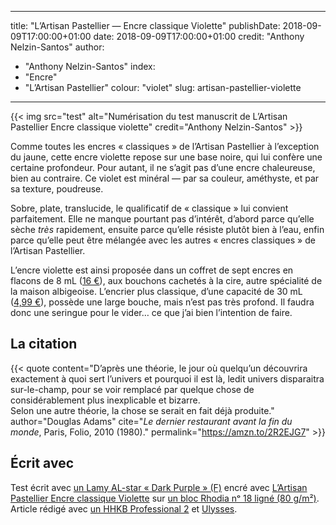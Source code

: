 
---
title: "L’Artisan Pastellier — Encre classique Violette"
publishDate: 2018-09-09T17:00:00+01:00
date: 2018-09-09T17:00:00+01:00
credit: "Anthony Nelzin-Santos"
author:
- "Anthony Nelzin-Santos"
index:
- "Encre"
- "L’Artisan Pastellier"
colour: "violet"
slug: artisan-pastellier-violette
---

{{< img src="test" alt="Numérisation du test manuscrit de L’Artisan Pastellier Encre classique violette" credit="Anthony Nelzin-Santos" >}}

Comme toutes les encres « classiques » de l’Artisan Pastellier à l’exception du jaune, cette encre violette repose sur une base noire, qui lui confère une certaine profondeur. Pour autant, il ne s’agit pas d’une encre chaleureuse, bien au contraire. Ce violet est minéral — par sa couleur, améthyste, et par sa texture, poudreuse.

Sobre, plate, translucide, le qualificatif de « classique » lui convient parfaitement. Elle ne manque pourtant pas d’intérêt, d’abord parce qu’elle sèche *très* rapidement, ensuite parce qu’elle résiste plutôt bien à l’eau, enfin parce qu’elle peut être mélangée avec les autres « encres classiques » de l’Artisan Pastellier.

L’encre violette est ainsi proposée dans un coffret de sept encres en flacons de 8 mL ([16 €](http://www.artisanpastellier.com/encres_transparentes.php)), aux bouchons cachetés à la cire, autre spécialité de la maison albigeoise. L’encrier plus classique, d’une capacité de 30 mL ([4,99 €](https://amzn.to/2NsbKMG)), possède une large bouche, mais n’est pas très profond. Il faudra donc une seringue pour le vider… ce que j’ai bien l’intention de faire.

## La citation

{{< quote content="D’après une théorie, le jour où quelqu’un découvrira exactement à quoi sert l’univers et pourquoi il est là, ledit univers disparaitra sur-le-champ, pour se voir remplacé par quelque chose de considérablement plus inexplicable et bizarre.<br/>Selon une autre théorie, la chose se serait en fait déjà produite." author="Douglas Adams" cite="*Le dernier restaurant avant la fin du monde*, Paris, Folio, 2010 (1980)." permalink="https://amzn.to/2R2EJG7" >}}

## Écrit avec

Test écrit avec [un Lamy AL-star « Dark Purple » (F)](https://amzn.to/2NsRQkp) encré avec [L’Artisan Pastellier Encre classique Violette](https://amzn.to/2NsbKMG) sur [un bloc Rhodia nᵒ 18 ligné (80 g/m²)](https://amzn.to/2CC0ZDe). Article rédigé avec [un HHKB Professional 2](https://amzn.to/2nPjgCD) et [Ulysses](https://ulysses.app).